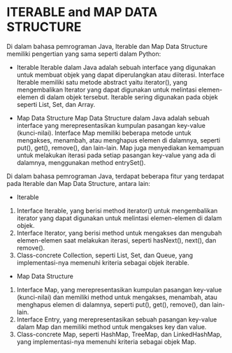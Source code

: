 # ITERABLE and MAP DATA STRUCTURE
Di dalam bahasa pemrograman Java, Iterable dan Map Data Structure memiliki pengertian yang sama seperti dalam Python:

- Iterable
Iterable dalam Java adalah sebuah interface yang digunakan untuk membuat objek yang dapat diperulangkan atau diiterasi. Interface Iterable memiliki satu metode abstract yaitu iterator(), yang mengembalikan Iterator yang dapat digunakan untuk melintasi elemen-elemen di dalam objek tersebut. Iterable sering digunakan pada objek seperti List, Set, dan Array.

- Map Data Structure
Map Data Structure dalam Java adalah sebuah interface yang merepresentasikan kumpulan pasangan key-value (kunci-nilai). Interface Map memiliki beberapa metode untuk mengakses, menambah, atau menghapus elemen di dalamnya, seperti put(), get(), remove(), dan lain-lain. Map juga menyediakan kemampuan untuk melakukan iterasi pada setiap pasangan key-value yang ada di dalamnya, menggunakan method entrySet().

Di dalam bahasa pemrograman Java, terdapat beberapa fitur yang terdapat pada Iterable dan Map Data Structure, antara lain:

- Iterable
1. Interface Iterable, yang berisi method iterator() untuk mengembalikan iterator yang dapat digunakan untuk melintasi elemen-elemen di dalam objek.
2. Interface Iterator, yang berisi method untuk mengakses dan mengubah elemen-elemen saat melakukan iterasi, seperti hasNext(), next(), dan remove().
3. Class-concrete Collection, seperti List, Set, dan Queue, yang implementasi-nya memenuhi kriteria sebagai objek iterable.
- Map Data Structure
1. Interface Map, yang merepresentasikan kumpulan pasangan key-value (kunci-nilai) dan memiliki method untuk mengakses, menambah, atau menghapus elemen di dalamnya, seperti put(), get(), remove(), dan lain-lain.
2. Interface Entry, yang merepresentasikan sebuah pasangan key-value dalam Map dan memiliki method untuk mengakses key dan value.
3. Class-concrete Map, seperti HashMap, TreeMap, dan LinkedHashMap, yang implementasi-nya memenuhi kriteria sebagai objek Map.